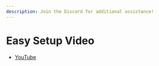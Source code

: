 ```yaml
---
description: Join the Discord for additional assistance!
---
```


# Easy Setup Video

* [YouTube](https://www.youtube.com/channel/UCuOn7_kvG9B-YrFJqOx4Kpw)
